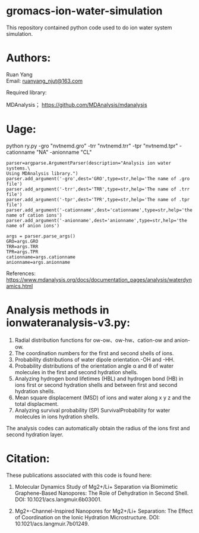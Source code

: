 # gromacs-ion-water-simulation
This repository contained  python code used to do ion water system simulation.

# Authors:  

Ruan Yang  
Email: ruanyang_njut@163.com  

Required library:  

MDAnalysis； https://github.com/MDAnalysis/mdanalysis  

# Uage:  

python ry.py -gro "nvtnemd.gro" -trr "nvtnemd.trr" -tpr "nvtnemd.tpr" -cationname "NA" -anionname "CL"  

    parser=argparse.ArgumentParser(description="Analysis ion water systems.\
    Using MDAnalysis library.")
    parser.add_argument('-gro',dest='GRO',type=str,help='The name of .gro file')
    parser.add_argument('-trr',dest='TRR',type=str,help='The name of .trr file')
    parser.add_argument('-tpr',dest='TPR',type=str,help='The name of .tpr file')
    parser.add_argument('-cationname',dest='cationname',type=str,help='the name of cation ions')
    parser.add_argument('-anionname',dest='anionname',type=str,help='the name of anion ions')
    
    args = parser.parse_args()
    GRO=args.GRO
    TRR=args.TRR
    TPR=args.TPR
    cationname=args.cationname
    anionname=args.anionname
    
References: https://www.mdanalysis.org/docs/documentation_pages/analysis/waterdynamics.html  

# Analysis methods in ionwateranalysis-v3.py:  

1. Radial distribution functions for ow-ow、ow-hw、cation-ow and anion-ow. 
2. The coordination numbers for the first and second shells of ions.  
3. Probability distributions of water dipole orientation.-OH and -HH.  
4. Probability distributions of the orientation angle α and θ of water molecules in the first and second hydration shells.  
5. Analyzing hydrogen bond lifetimes (HBL) and hydrogen bond (HB) in ions first or second hydration shells and between first and second hydration shells.  
6. Mean square displacement (MSD) of ions and water along x y z and the total displacment.  
7. Analyzing survival probability (SP) SurvivalProbability for water molecules in ions hydration shells.  

The analysis codes can automatically obtain the radius of the ions first and second hydration layer.  

# Citation:  
These publications associated with this code is found here:

1. Molecular Dynamics Study of Mg2+/Li+ Separation via Biomimetic Graphene-Based Nanopores: The Role of Dehydration in Second Shell. DOI: 10.1021/acs.langmuir.6b03001.  

2. Mg2+-Channel-Inspired Nanopores for Mg2+/Li+ Separation: The Effect of Coordination on the Ionic Hydration Microstructure. DOI: 10.1021/acs.langmuir.7b01249.  



